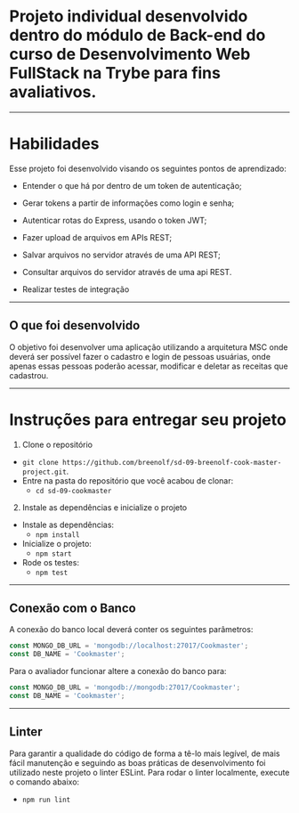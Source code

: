 # Projeto individual desenvolvido dentro do módulo de Back-end do curso de Desenvolvimento Web FullStack na Trybe para fins avaliativos.

---

# Habilidades

Esse projeto foi desenvolvido visando os seguintes pontos de aprendizado:

- Entender o que há por dentro de um token de autenticação;

- Gerar tokens a partir de informações como login e senha;

- Autenticar rotas do Express, usando o token JWT;

- Fazer upload de arquivos em APIs REST;

- Salvar arquivos no servidor através de uma API REST;

- Consultar arquivos do servidor através de uma api REST.

- Realizar testes de integração

---

## O que foi desenvolvido

O objetivo foi desenvolver uma aplicação utilizando a arquitetura MSC onde deverá ser possível fazer o cadastro e login de pessoas usuárias, onde apenas essas pessoas poderão acessar, modificar e deletar as receitas que cadastrou.

---

# Instruções para entregar seu projeto

1. Clone o repositório

- `git clone https://github.com/breenolf/sd-09-breenolf-cook-master-project.git`.
- Entre na pasta do repositório que você acabou de clonar:
  - `cd sd-09-cookmaster`

2. Instale as dependências e inicialize o projeto

 - Instale as dependências:
    - `npm install`
 - Inicialize o projeto:
    - `npm start`
 - Rode os testes:
    - `npm test`

---

## Conexão com o Banco

A conexão do banco local deverá conter os seguintes parâmetros:

```javascript
const MONGO_DB_URL = 'mongodb://localhost:27017/Cookmaster';
const DB_NAME = 'Cookmaster';
```

Para o avaliador funcionar altere a conexão do banco para:

```javascript
const MONGO_DB_URL = 'mongodb://mongodb:27017/Cookmaster';
const DB_NAME = 'Cookmaster';
```
---

## Linter

Para garantir a qualidade do código de forma a tê-lo mais legível, de mais fácil manutenção e seguindo as boas práticas de desenvolvimento foi utilizado neste projeto o linter ESLint. Para rodar o linter localmente, execute o comando abaixo:

  - `npm run lint`
